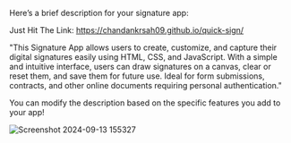Here’s a brief description for your signature app:

Just Hit The Link: https://chandankrsah09.github.io/quick-sign/

"This Signature App allows users to create, customize, and capture their digital signatures easily using HTML, CSS, and JavaScript. With a simple and intuitive interface, users can draw signatures on a canvas, clear or reset them, and save them for future use. Ideal for form submissions, contracts, and other online documents requiring personal authentication."

You can modify the description based on the specific features you add to your app!

![Screenshot 2024-09-13 155327](https://github.com/user-attachments/assets/4bfdb253-7225-4354-b373-9a1ccc381337)
